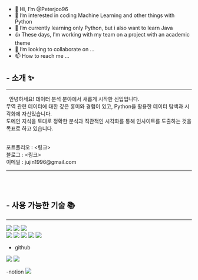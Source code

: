 - 👋 Hi, I’m @Peterjoo96
- 👀 I’m interested in coding Machine Learning and other things with Python 
- 🌱 I’m currently learning only Python, but i also want to learn Java
- 👍 These days, I'm working with my team on a project with an academic theme
- 💞️ I’m looking to collaborate on ...
- 📫 How to reach me ...

<h2 class="heading-element" dir="auto">- 소개 ✨</h2>
<hr>
<div>
  <!---프로그래머스 등급 넣을 자리--->
  <p id='introduce'>
  &nbsp;&nbsp;안녕하세요! 데이터 분석 분야에서 새롭게 시작한 신입입니다.<br>
  무역 관련 데이터에 대한 깊은 흥미와 경험이 있고, Python을 활용한 데이터 탐색과 시각화에 자신있습니다.<br>
  도메인 지식을 토대로 정확한 분석과 직관적인 시각화를 통해 인사이트를 도출하는 것을 목표로 하고 있습니다.
  </p>
  <p>
    <br>
    포트폴리오 : <링크> <br>
    블로그 : <링크> <br>
    이메일 : jujin1996@gmail.com <br>
  </p>
</div>
<hr>
<br><br>
<h2 class="heading-element" dir="auto">- 사용 가능한 기술 📚</h2>
<hr>
<p>
  <img src='https://img.shields.io/badge/Python-FFD43B?style=for-the-badge&logo=python&logoColor=black'>
  <img src='https://img.shields.io/badge/Numpy-777BB4?style=for-the-badge&logo=numpy&logoColor=white'>
  <img src='https://img.shields.io/badge/Pandas-2C2D72?style=for-the-badge&logo=pandas&logoColor=white'>
  <br>
  <img src='https://img.shields.io/badge/Oracle-F80000?style=for-the-badge&logo=oracle&logoColor=black'>
  <img src='https://img.shields.io/badge/JavaScript-323330?style=for-the-badge&logo=javascript&logoColor=F7DF1E'>
  <img src='https://img.shields.io/badge/HTML5-E34F26?style=for-the-badge&logo=html5&logoColor=whit'>
  <img src='https://img.shields.io/badge/CSS3-1572B6?style=for-the-badge&logo=css3&logoColor=white'>
  <img src='https://img.shields.io/badge/json-5E5C5C?style=for-the-badge&logo=json&logoColor=white'>
  
  <img src=''>
  <img src=''>
  <img src=''>
  <img src=''>
  <img src=''>
  <img src=''>
  <img src=''>
  <img src=''>


  - github
<p>
  <img src='https://img.shields.io/badge/GitHub-100000?style=for-the-badge&logo=github&logoColor=white'>
  <img src='https://img.shields.io/badge/GIT-E44C30?style=for-the-badge&logo=git&logoColor=white'>
</p>
  -notion
  <img src='https://img.shields.io/badge/Notion-000000?style=for-the-badge&logo=notion&logoColor=white'>

</p>




<!---
Peterjoo96/Peterjoo96 is a  special ✨ repository because its `README.md` (this file) appears on your GitHub profile.
You can click the Preview link to take a look at your changes.
--->
